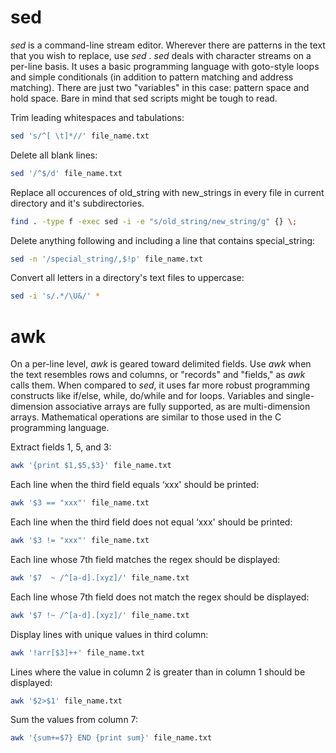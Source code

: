 <h1>sed</h1>

<i>sed</i> is a command-line stream editor.
Wherever there are patterns in the text that you wish to replace, use <i>sed</i> .
<i>sed</i> deals with character streams on a per-line basis.
It uses a basic programming language with goto-style loops and simple conditionals (in addition to pattern matching and address matching).
There are just two "variables" in this case: pattern space and hold space.
Bare in mind that sed scripts might be tough to read.

Trim leading whitespaces and tabulations:

```bash
sed 's/^[ \t]*//' file_name.txt
```

Delete all blank lines:

```bash
sed '/^$/d' file_name.txt
```

Replace all occurences of old_string with new_strings in every file in current directory and it's subdirectories.

```bash
find . -type f -exec sed -i -e "s/old_string/new_string/g" {} \;
```

Delete anything following and including a line that contains special_string:

```bash
sed -n '/special_string/,$!p' file_name.txt
```

Convert all letters in a directory's text files to uppercase:

```bash
sed -i 's/.*/\U&/' *
```

<h1>awk</h1>
On a per-line level, <i>awk</i> is geared toward delimited fields.
Use <i>awk</i> when the text resembles rows and columns, or "records" and "fields," as <i>awk</i> calls them.
When compared to <i>sed</i>, it uses far more robust programming constructs like if/else, while, do/while and for loops.
Variables and single-dimension associative arrays are fully supported, as are multi-dimension arrays.
Mathematical operations are similar to those used in the C programming language.


Extract fields 1, 5, and 3:

```bash
awk '{print $1,$5,$3}' file_name.txt
```

Each line when the third field equals ‘xxx' should be printed:

```bash
awk '$3 == "xxx"' file_name.txt
```

Each line when the third field does not equal ‘xxx' should be printed:

```bash
awk '$3 != "xxx"' file_name.txt
```

Each line whose 7th field matches the regex should be displayed:

```bash
awk '$7  ~ /^[a-d].[xyz]/' file_name.txt
```

Each line whose 7th field does not match the regex should be displayed:

```bash
awk '$7 !~ /^[a-d].[xyz]/' file_name.txt
```

Display lines with unique values in third column:

```bash
awk '!arr[$3]++' file_name.txt
```
Lines where the value in column 2 is greater than in column 1 should be displayed:

```bash
awk '$2>$1' file_name.txt
```

Sum the values from column 7:

```bash
awk '{sum+=$7} END {print sum}' file_name.txt
```
